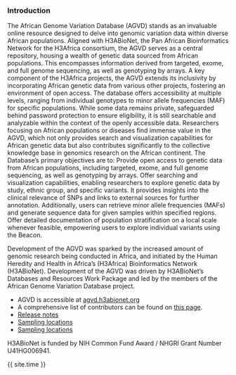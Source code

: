 ### Introduction

The African Genome Variation Database (AGVD) stands as an invaluable online resource designed to delve into genomic variation data within diverse African populations. Aligned with H3ABioNet, the Pan African Bioinformatics Network for the H3Africa consortium, the AGVD serves as a central repository, housing a wealth of genetic data sourced from African populations. This encompasses information derived from targeted, exome, and full genome sequencing, as well as genotyping by arrays.
A key component of the H3Africa projects, the AGVD extends its inclusivity by incorporating African genetic data from various other projects, fostering an environment of open access. The database offers accessibility at multiple levels, ranging from individual genotypes to minor allele frequencies (MAF) for specific populations. While some data remains private, safeguarded behind password protection to ensure eligibility, it is still searchable and analyzable within the context of the openly accessible data.
Researchers focusing on African populations or diseases find immense value in the AGVD, which not only provides search and visualization capabilities for African genetic data but also contributes significantly to the collective knowledge base in genomics research on the African continent. The Database’s primary objectives are to:
Provide open access to genetic data from African populations, including targeted, exome, and full genome sequencing, as well as genotyping by arrays.
Offer searching and visualization capabilities, enabling researchers to explore genetic data by study, ethnic group, and specific variants. It provides insights into the clinical relevance of SNPs and links to external sources for further annotation. Additionally, users can retrieve minor allele frequencies (MAFs) and generate sequence data for given samples within specified regions.
Offer detailed documentation of population stratification on a local scale whenever feasible, empowering users to explore individual variants using the Beacon. 

Development of the AGVD was sparked by the increased amount of genomic research being conducted in Africa, and initiated by the Human Heredity and Health in Africa’s (H3Africa) Bioinformatics Network (H3ABioNet). 
Development of the AGVD was driven by H3ABioNet’s Databases and Resources Work Package and led by the members of the African Genome Variation Database project. 


 - AGVD is accessible at [agvd.h3abionet.org](https://agvd.h3abionet.org/)
 - A comprehensive list of contributors can be found on [this page](contributors.md).
 - [Release notes](releases.md)
 - [Sampling locations](map.md)
 - [Sampling locations](maps.html)
 

H3ABioNet is funded by NIH Common Fund Award / NHGRI Grant Number U41HG006941.

<footer><p>{{ site.time }}</p></footer>